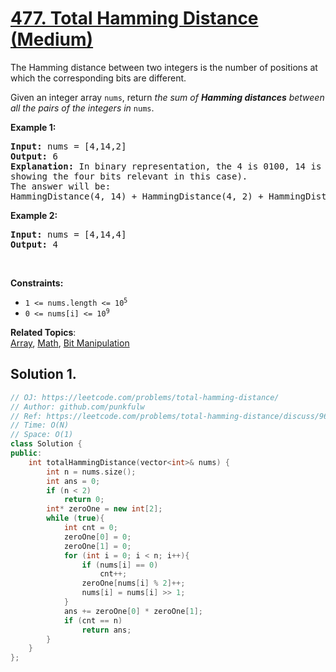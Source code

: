 # [477. Total Hamming Distance (Medium)](https://leetcode.com/problems/total-hamming-distance/)

<p>The Hamming distance between two integers is the number of positions at which the corresponding bits are different.</p>

<p>Given an integer array <code>nums</code>, return <em>the sum of <b>Hamming distances</b> between all the pairs of the integers in </em><code>nums</code>.</p>


<p><strong>Example 1:</strong></p>
<pre>
<strong>Input:</strong> nums = [4,14,2]
<strong>Output:</strong> 6
<strong>Explanation:</strong> In binary representation, the 4 is 0100, 14 is 1110, and 2 is 0010 (just
showing the four bits relevant in this case).
The answer will be:
HammingDistance(4, 14) + HammingDistance(4, 2) + HammingDistance(14, 2) = 2 + 2 + 2 = 6.
</pre>

<p><strong>Example 2:</strong></p>
<pre>
<strong>Input:</strong> nums = [4,14,4]
<strong>Output:</strong> 4
</pre>


<p>&nbsp;</p>
<p><strong>Constraints:</strong></p>

<ul>
  <li><code>1 &lt;= nums.length &lt;= 10<sup>5</sup></code></li>
  <li><code>0 &lt;= nums[i] &lt;= 10<sup>9</sup></code></li>
</ul>



**Related Topics**:  
[Array](https://leetcode.com/tag/array/), [Math](https://leetcode.com/tag/math/), [Bit Manipulation](https://leetcode.com/tag/bit-manipulation/)


## Solution 1.

```cpp
// OJ: https://leetcode.com/problems/total-hamming-distance/
// Author: github.com/punkfulw
// Ref: https://leetcode.com/problems/total-hamming-distance/discuss/96243/Share-my-O(n)-C%2B%2B-bitwise-solution-with-thinking-process-and-explanation
// Time: O(N)
// Space: O(1)
class Solution {
public:
    int totalHammingDistance(vector<int>& nums) {
        int n = nums.size();
        int ans = 0;
        if (n < 2)
            return 0;
        int* zeroOne = new int[2];
        while (true){
            int cnt = 0;
            zeroOne[0] = 0;
            zeroOne[1] = 0;
            for (int i = 0; i < n; i++){
                if (nums[i] == 0)
                    cnt++;
                zeroOne[nums[i] % 2]++;
                nums[i] = nums[i] >> 1;
            }
            ans += zeroOne[0] * zeroOne[1];
            if (cnt == n)
                return ans;
        }
    }
};
```
